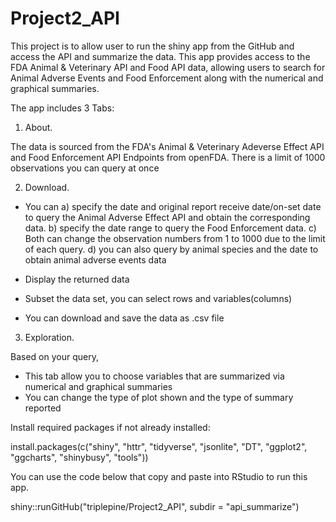 # Project2_API

This project is to allow user to run the shiny app from the GitHub and access the API and summarize the data.
This app provides access to the FDA Animal & Veterinary API and Food API data, allowing users to search for Animal Adverse Events and Food Enforcement along with the numerical and graphical summaries.

The app includes 3 Tabs:
1. About.

The data is sourced from the FDA's Animal & Veterinary Adeverse Effect API and Food Enforcement API Endpoints from openFDA.
There is a limit of 1000 observations you can query at once

2. Download.

- You can a) specify the date and original report receive date/on-set date to query the Animal Adverse Effect API and obtain the corresponding data. b) specify the date range to query the Food Enforcement data. c) Both can change the observation numbers from 1 to 1000 due to the limit of each query. d) you can also query by animal species and the date to obtain animal adverse events data

- Display the returned data

- Subset the data set, you can select rows and variables(columns)

- You can download and save the data as .csv file

3. Exploration. 

Based on your query,
- This tab allow you to choose variables that are summarized via numerical and graphical summaries
- You can change the type of plot shown and the type of summary reported


Install required packages if not already installed:

install.packages(c("shiny", "httr", "tidyverse", "jsonlite", "DT", "ggplot2", "ggcharts", "shinybusy", "tools"))

You can use the code below that copy and paste into RStudio to run this app.

shiny::runGitHub("triplepine/Project2_API", subdir = "api_summarize")